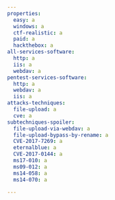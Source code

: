 ```yaml
---
properties:
  easy: a
  windows: a
  ctf-realistic: a
  paid: a
  hackthebox: a
all-services-software:
  http: a
  iis: a
  webdav: a
pentest-services-software:
  http: a
  webdav: a
  iis: a
attacks-techniques:
  file-upload: a
  cve: a
subtechniques-spoiler:
  file-upload-via-webdav: a
  file-upload-bypass-by-rename: a
  CVE-2017-7269: a
  eternalblue: a
  CVE-2017-0144: a
  ms17-010: a
  ms09-012: a
  ms14-058: a
  ms14-070: a

---
```

